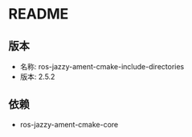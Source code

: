 # README

## 版本

- 名称: ros-jazzy-ament-cmake-include-directories
- 版本: 2.5.2

## 依赖

- ros-jazzy-ament-cmake-core
